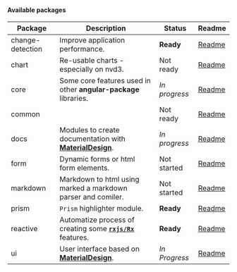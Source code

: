 
#### Available packages

| Package          | Description                                                                              | Status        | Readme      |
|------------------|------------------------------------------------------------------------------------------|---------------|-------------|
| change-detection | Improve application performance.                                                         | **Ready**     | [Readme][0] |
| chart            | Re-usable charts - especially on nvd3.                                                   | Not ready     | [Readme][1] |
| core             | Some core features used in other **angular-package** libraries.                          | *In progress* | [Readme][2] |
| common           |                                                                                          | Not ready     | [Readme][3] |
| docs             | Modules to create documentation with **[MaterialDesign](https://material.angular.io/)**. | *In progress* | [Readme][4] |
| form             | Dynamic forms or html form elements.                                                     | Not started   | [Readme][5] |
| markdown         | Markdown to html using marked a markdown <br/>parser and comiler.                        | Not started   | [Readme][6] |
| prism            | `Prism` highlighter module.                                                              | **Ready**     | [Readme][7] |
| reactive         | Automatize process of creating some **[`rxjs/Rx`](http://reactivex.io/rxjs/)** features. | **Ready**     | [Readme][8] |
| ui               | User interface based on **[MaterialDesign](https://material.angular.io/)**.              | *In Progress* | [Readme][9] |


 [0]: https://github.com/angular-package/angular-package/tree/master/packages/change-detection#readme
 [1]: https://
 [2]: https://github.com/angular-package/angular-package/tree/master/packages/core#readme
 [3]: https://
 [4]: https://github.com/angular-package/angular-package/tree/master/packages/docs#readme
 [5]: https://
 [6]: https://
 [7]: https://github.com/angular-package/angular-package/tree/master/packages/prism#readme
 [8]: https://github.com/angular-package/angular-package/tree/master/packages/reactive#readme
 [9]: https://
